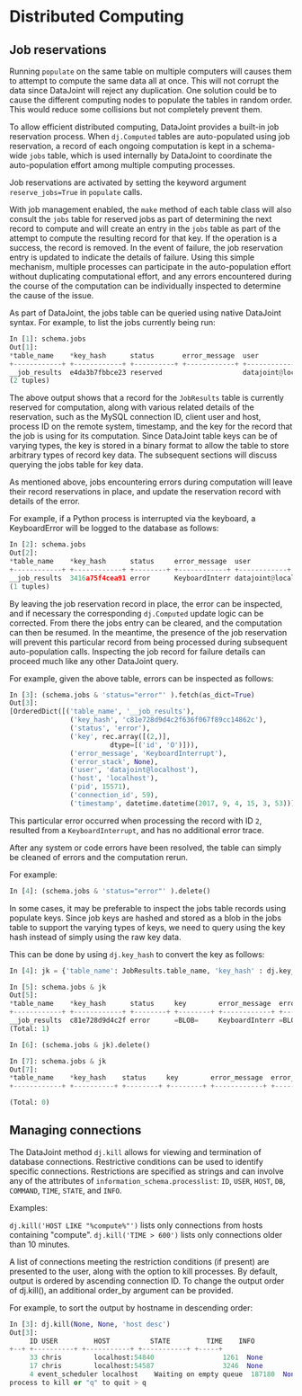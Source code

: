 # Distributed Computing

## Job reservations

Running `populate` on the same table on multiple computers will causes them to attempt
to compute the same data all at once.
This will not corrupt the data since DataJoint will reject any duplication.
One solution could be to cause the different computing nodes to populate the tables in
random order.
This would reduce some collisions but not completely prevent them.

To allow efficient distributed computing, DataJoint provides a built-in job reservation
process.
When `dj.Computed` tables are auto-populated using job reservation, a record of each
ongoing computation is kept in a schema-wide `jobs` table, which is used internally by
DataJoint to coordinate the auto-population effort among multiple computing processes.

Job reservations are activated by setting the keyword argument `reserve_jobs=True` in
`populate` calls.

With job management enabled, the `make` method of each table class will also consult
the `jobs` table for reserved jobs as part of determining the next record to compute
and will create an entry in the `jobs` table as part of the attempt to compute the
resulting record for that key.
If the operation is a success, the record is removed.
In the event of failure, the job reservation entry is updated to indicate the details
of failure.
Using this simple mechanism, multiple processes can participate in the auto-population
effort without duplicating computational effort, and any errors encountered during the
course of the computation can be individually inspected to determine the cause of the
issue.

As part of DataJoint, the jobs table can be queried using native DataJoint syntax. For
example, to list the jobs currently being run:

```python
In [1]: schema.jobs
Out[1]:
*table_name    *key_hash      status       error_message  user           host           pid       connection_id  timestamp      key        error_stack
+------------+ +------------+ +----------+ +------------+ +------------+ +------------+ +-------+ +------------+ +------------+ +--------+ +------------+
__job_results  e4da3b7fbbce23 reserved                    datajoint@localhos localhost     15571     59             2017-09-04 14: <BLOB>     <BLOB>
(2 tuples)
```

The above output shows that a record for the `JobResults` table is currently reserved
for computation, along with various related details of the reservation, such as the
MySQL connection ID, client user and host, process ID on the remote system, timestamp,
and the key for the record that the job is using for its computation.
Since DataJoint table keys can be of varying types, the key is stored in a binary
format to allow the table to store arbitrary types of record key data.
The subsequent sections will discuss querying the jobs table for key data.

As mentioned above, jobs encountering errors during computation will leave their record
reservations in place, and update the reservation record with details of the error.

For example, if a Python process is interrupted via the keyboard, a KeyboardError will
be logged to the database as follows:

```python
In [2]: schema.jobs
Out[2]:
*table_name    *key_hash      status     error_message  user           host           pid       connection_id  timestamp      key        error_stack
+------------+ +------------+ +--------+ +------------+ +------------+ +------------+ +-------+ +------------+ +------------+ +--------+ +------------+
__job_results  3416a75f4cea91 error      KeyboardInterr datajoint@localhos localhost     15571     59             2017-09-04 14: <BLOB>     <BLOB>
(1 tuples)
```

By leaving the job reservation record in place, the error can be inspected, and if
necessary the corresponding `dj.Computed` update logic can be corrected.
From there the jobs entry can be cleared, and the computation can then be resumed.
In the meantime, the presence of the job reservation will prevent this particular
record from being processed during subsequent auto-population calls.
Inspecting the job record for failure details can proceed much like any other DataJoint
query.

For example, given the above table, errors can be inspected as follows:

```python
In [3]: (schema.jobs & 'status="error"' ).fetch(as_dict=True)
Out[3]:
[OrderedDict([('table_name', '__job_results'),
               ('key_hash', 'c81e728d9d4c2f636f067f89cc14862c'),
               ('status', 'error'),
               ('key', rec.array([(2,)],
                         dtype=[('id', 'O')])),
               ('error_message', 'KeyboardInterrupt'),
               ('error_stack', None),
               ('user', 'datajoint@localhost'),
               ('host', 'localhost'),
               ('pid', 15571),
               ('connection_id', 59),
               ('timestamp', datetime.datetime(2017, 9, 4, 15, 3, 53))])]
```

This particular error occurred when processing the record with ID `2`, resulted from a
`KeyboardInterrupt`, and has no additional
error trace.

After any system or code errors have been resolved, the table can simply be cleaned of
errors and the computation rerun.

For example:

```python
In [4]: (schema.jobs & 'status="error"' ).delete()
```

In some cases, it may be preferable to inspect the jobs table records using populate
keys.
Since job keys are hashed and stored as a blob in the jobs table to support the varying
types of keys, we need to query using the key hash instead of simply using the raw key
data.

This can be done by using `dj.key_hash` to convert the key as follows:

```python
In [4]: jk = {'table_name': JobResults.table_name, 'key_hash' : dj.key_hash({'id': 2})}

In [5]: schema.jobs & jk
Out[5]:
*table_name    *key_hash      status     key        error_message  error_stac user           host      pid        connection_id  timestamp
+------------+ +------------+ +--------+ +--------+ +------------+ +--------+ +------------+ +-------+ +--------+ +------------+ +------------+
__job_results  c81e728d9d4c2f error      =BLOB=     KeyboardInterr =BLOB=     datajoint@localhost  localhost     15571     59             2017-09-04 14:
(Total: 1)

In [6]: (schema.jobs & jk).delete()

In [7]: schema.jobs & jk
Out[7]:
*table_name    *key_hash    status     key        error_message  error_stac user     host     pid     connection_id  timestamp
+------------+ +----------+ +--------+ +--------+ +------------+ +--------+ +------+ +------+ +-----+ +------------+ +-----------+

(Total: 0)
```

## Managing connections

The DataJoint method `dj.kill` allows for viewing and termination of database
connections.
Restrictive conditions can be used to identify specific connections.
Restrictions are specified as strings and can involve any of the attributes of
`information_schema.processlist`: `ID`, `USER`, `HOST`, `DB`, `COMMAND`, `TIME`,
`STATE`, and `INFO`.

Examples:

  `dj.kill('HOST LIKE "%compute%"')` lists only connections from hosts containing "compute".
  `dj.kill('TIME > 600')` lists only connections older than 10 minutes.

A list of connections meeting the restriction conditions (if present) are presented to
the user, along with the option to kill processes. By default, output is ordered by
ascending connection ID. To change the output order of dj.kill(), an additional
order_by argument can be provided.

For example, to sort the output by hostname in descending order:

```python
In [3]: dj.kill(None, None, 'host desc')
Out[3]:
     ID USER         HOST          STATE         TIME    INFO
+--+ +----------+ +-----------+ +-----------+ +-----+
     33 chris        localhost:54840                 1261  None
     17 chris        localhost:54587                 3246  None
     4 event_scheduler localhost    Waiting on empty queue  187180  None
process to kill or "q" to quit > q
```
